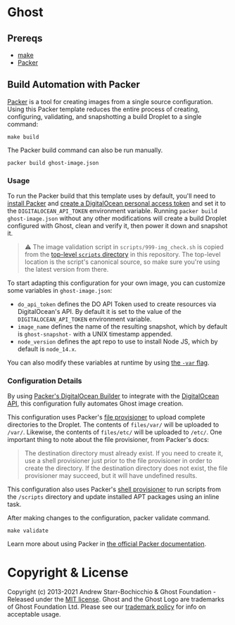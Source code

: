 # Ghost

## Prereqs

* [make](https://www.gnu.org/software/make/)
* [Packer](https://www.packer.io/intro/index.html)

## Build Automation with Packer

[Packer](https://www.packer.io/intro/index.html) is a tool for creating images from a single source configuration. Using this Packer template reduces the entire process of creating, configuring, validating, and snapshotting a build Droplet to a single command:

```
make build
```

The Packer build command can also be run manually.

```
packer build ghost-image.json
```

### Usage

To run the Packer build that this template uses by default, you'll need to [install Packer](https://www.packer.io/intro/getting-started/install.html) and [create a DigitalOcean personal access token](https://www.digitalocean.com/docs/api/create-personal-access-token/) and set it to the `DIGITALOCEAN_API_TOKEN` environment variable. Running `packer build ghost-image.json` without any other modifications will create a build Droplet configured with Ghost, clean and verify it, then power it down and snapshot it.

> ⚠️ The image validation script in `scripts/999-img_check.sh` is copied from the [top-level `scripts` directory](../scripts) in this repository. The top-level location is the script's canonical source, so make sure you're using the latest version from there.

To start adapting this configuration for your own image, you can customize some variables in `ghost-image.json`:

* `do_api_token` defines the DO API Token used to create resources via DigitalOcean's API. By default it is set to the value of the `DIGITALOCEAN_API_TOKEN` environment variable.
* `image_name` defines the name of the resulting snapshot, which by default is `ghost-snapshot-` with a UNIX timestamp appended.
* `node_version` defines the apt repo to use to install Node JS, which by default is `node_14.x`.

You can also modify these variables at runtime by using [the `-var` flag](https://www.packer.io/docs/templates/user-variables.html#setting-variables).

### Configuration Details

By using [Packer's DigitalOcean Builder](https://www.packer.io/docs/builders/digitalocean.html) to integrate with the [DigitalOcean API](https://developers.digitalocean.com/), this configuration fully automates Ghost image creation.

This configuration uses Packer's [file provisioner](https://www.packer.io/docs/provisioners/file.html) to upload complete directories to the Droplet. The contents of `files/var/` will be uploaded to `/var/`. Likewise, the contents of `files/etc/` will be uploaded to `/etc/`. One important thing to note about the file provisioner, from Packer's docs:

> The destination directory must already exist. If you need to create it, use a shell provisioner just prior to the file provisioner in order to create the directory. If the destination directory does not exist, the file provisioner may succeed, but it will have undefined results.

This configuration also uses Packer's [shell provisioner](https://www.packer.io/docs/provisioners/shell.html) to run scripts from the `/scripts` directory and update installed APT packages using an inline task.

After making changes to the configuration, packer validate command.

```
make validate
```

Learn more about using Packer in [the official Packer documentation](https://www.packer.io/docs/index.html).

# Copyright & License

Copyright (c) 2013-2021 Andrew Starr-Bochicchio & Ghost Foundation - Released under the [MIT license](LICENSE). Ghost and the Ghost Logo are trademarks of Ghost Foundation Ltd. Please see our [trademark policy](https://ghost.org/trademark/) for info on acceptable usage.
